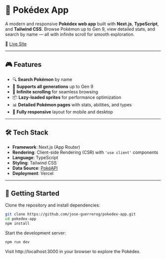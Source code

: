 # 🧢 Pokédex App

A modern and responsive **Pokédex web app** built with **Next.js**, **TypeScript**, and **Tailwind CSS**. Browse Pokémon up to Gen 9, view detailed stats, and search by name — all with infinite scroll for smooth exploration.

🔗 [Live Site](https://pokedex-app-flame-nu.vercel.app/)

---

## 🎮 Features

- 🔍 **Search Pokémon** by name
- 🐾 **Supports all generations** up to Gen 9
- 🔄 **Infinite scrolling** for seamless browsing
- 📦 **Lazy-loaded sprites** for performance optimization
- 📊 **Detailed Pokémon pages** with stats, abilities, and types
- 📱 **Fully responsive** layout for mobile and desktop

---

## 🛠️ Tech Stack

- **Framework**: Next.js (App Router)
- **Rendering**: Client-side Rendering (CSR) with `'use client'` components
- **Language**: TypeScript
- **Styling**: Tailwind CSS
- **Data Source**: [PokéAPI](https://pokeapi.co/)
- **Deployment**: Vercel

---

## 🚀 Getting Started

Clone the repository and install dependencies:

```bash
git clone https://github.com/jose-guerrerog/pokedex-app.git
cd pokedex-app
npm install
```

Start the development server:

```bash
npm run dev
```
Visit http://localhost:3000 in your browser to explore the Pokédex.
